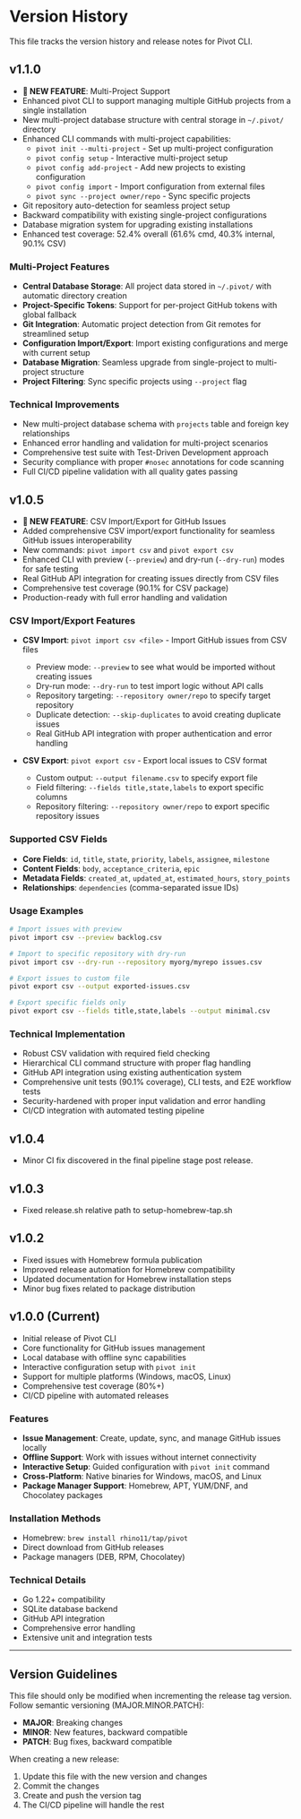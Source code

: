 # Version History

This file tracks the version history and release notes for Pivot CLI.

## v1.1.0

- **🎉 NEW FEATURE**: Multi-Project Support
- Enhanced pivot CLI to support managing multiple GitHub projects from a single installation
- New multi-project database structure with central storage in `~/.pivot/` directory
- Enhanced CLI commands with multi-project capabilities:
  - `pivot init --multi-project` - Set up multi-project configuration
  - `pivot config setup` - Interactive multi-project setup
  - `pivot config add-project` - Add new projects to existing configuration
  - `pivot config import` - Import configuration from external files
  - `pivot sync --project owner/repo` - Sync specific projects
- Git repository auto-detection for seamless project setup
- Backward compatibility with existing single-project configurations
- Database migration system for upgrading existing installations
- Enhanced test coverage: 52.4% overall (61.6% cmd, 40.3% internal, 90.1% CSV)

### Multi-Project Features
- **Central Database Storage**: All project data stored in `~/.pivot/` with automatic directory creation
- **Project-Specific Tokens**: Support for per-project GitHub tokens with global fallback
- **Git Integration**: Automatic project detection from Git remotes for streamlined setup
- **Configuration Import/Export**: Import existing configurations and merge with current setup
- **Database Migration**: Seamless upgrade from single-project to multi-project structure
- **Project Filtering**: Sync specific projects using `--project` flag

### Technical Improvements
- New multi-project database schema with `projects` table and foreign key relationships
- Enhanced error handling and validation for multi-project scenarios
- Comprehensive test suite with Test-Driven Development approach
- Security compliance with proper `#nosec` annotations for code scanning
- Full CI/CD pipeline validation with all quality gates passing

## v1.0.5

- **🎉 NEW FEATURE**: CSV Import/Export for GitHub Issues
- Added comprehensive CSV import/export functionality for seamless GitHub issues interoperability
- New commands: `pivot import csv` and `pivot export csv`
- Enhanced CLI with preview (`--preview`) and dry-run (`--dry-run`) modes for safe testing
- Real GitHub API integration for creating issues directly from CSV files
- Comprehensive test coverage (90.1% for CSV package)
- Production-ready with full error handling and validation

### CSV Import/Export Features
- **CSV Import**: `pivot import csv <file>` - Import GitHub issues from CSV files
  - Preview mode: `--preview` to see what would be imported without creating issues
  - Dry-run mode: `--dry-run` to test import logic without API calls
  - Repository targeting: `--repository owner/repo` to specify target repository
  - Duplicate detection: `--skip-duplicates` to avoid creating duplicate issues
  - Real GitHub API integration with proper authentication and error handling

- **CSV Export**: `pivot export csv` - Export local issues to CSV format
  - Custom output: `--output filename.csv` to specify export file
  - Field filtering: `--fields title,state,labels` to export specific columns
  - Repository filtering: `--repository owner/repo` to export specific repository issues

### Supported CSV Fields
- **Core Fields**: `id`, `title`, `state`, `priority`, `labels`, `assignee`, `milestone`
- **Content Fields**: `body`, `acceptance_criteria`, `epic`
- **Metadata Fields**: `created_at`, `updated_at`, `estimated_hours`, `story_points`
- **Relationships**: `dependencies` (comma-separated issue IDs)

### Usage Examples
```bash
# Import issues with preview
pivot import csv --preview backlog.csv

# Import to specific repository with dry-run
pivot import csv --dry-run --repository myorg/myrepo issues.csv

# Export issues to custom file
pivot export csv --output exported-issues.csv

# Export specific fields only
pivot export csv --fields title,state,labels --output minimal.csv
```

### Technical Implementation
- Robust CSV validation with required field checking
- Hierarchical CLI command structure with proper flag handling
- GitHub API integration using existing authentication system
- Comprehensive unit tests (90.1% coverage), CLI tests, and E2E workflow tests
- Security-hardened with proper input validation and error handling
- CI/CD integration with automated testing pipeline

## v1.0.4

- Minor CI fix discovered in the final pipeline stage post release.

## v1.0.3

- Fixed release.sh relative path to setup-homebrew-tap.sh

## v1.0.2

- Fixed issues with Homebrew formula publication
- Improved release automation for Homebrew compatibility
- Updated documentation for Homebrew installation steps
- Minor bug fixes related to package distribution

## v1.0.0 (Current)

- Initial release of Pivot CLI
- Core functionality for GitHub issues management
- Local database with offline sync capabilities
- Interactive configuration setup with `pivot init`
- Support for multiple platforms (Windows, macOS, Linux)
- Comprehensive test coverage (80%+)
- CI/CD pipeline with automated releases

### Features
- **Issue Management**: Create, update, sync, and manage GitHub issues locally
- **Offline Support**: Work with issues without internet connectivity
- **Interactive Setup**: Guided configuration with `pivot init` command
- **Cross-Platform**: Native binaries for Windows, macOS, and Linux
- **Package Manager Support**: Homebrew, APT, YUM/DNF, and Chocolatey packages

### Installation Methods
- Homebrew: `brew install rhino11/tap/pivot`
- Direct download from GitHub releases
- Package managers (DEB, RPM, Chocolatey)

### Technical Details
- Go 1.22+ compatibility
- SQLite database backend
- GitHub API integration
- Comprehensive error handling
- Extensive unit and integration tests

---

## Version Guidelines

This file should only be modified when incrementing the release tag version. Follow semantic versioning (MAJOR.MINOR.PATCH):

- **MAJOR**: Breaking changes
- **MINOR**: New features, backward compatible
- **PATCH**: Bug fixes, backward compatible

When creating a new release:
1. Update this file with the new version and changes
2. Commit the changes
3. Create and push the version tag
4. The CI/CD pipeline will handle the rest
